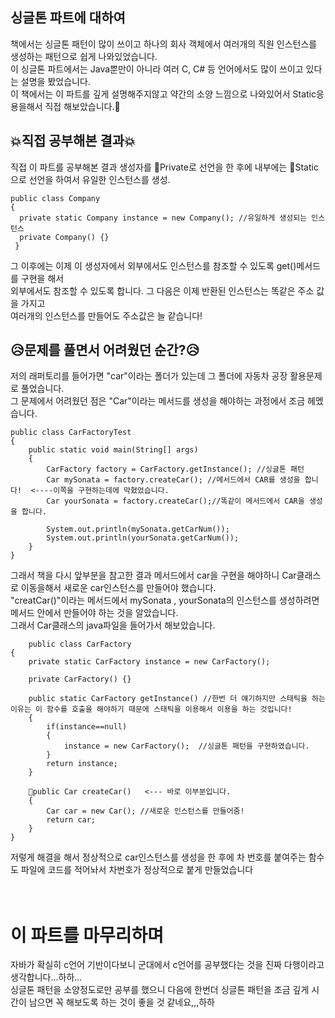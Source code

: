 <h2>싱글톤 파트에 대하여</h2>

책에서는 싱글톤 패턴이 많이 쓰이고 하나의 회사 객체에서 여러개의 직원 인스턴스를 생성하는 패턴으로 쉽게 나와있었습니다.<br>
이 싱글톤 파트에서는 Java뿐만이 아니라 여러 C, C# 등 언어에서도 많이 쓰이고 있다는 설명을 봤었습니다.<br>
이 책에서는 이 파트를 깊게 설명해주지않고 약간의 소양 느낌으로 나와있어서 Static응용을해서 직접 해보았습니다.🤔

<h2> 💥직접 공부해본 결과💥</h2>
직접 이 파트를 공부해본 결과 생성자를 🔹Private로 선언을 한 후에 내부에는 🔹Static으로 선언을 하여서 유일한 인스턴스를 생성.

```
public class Company
{ 
  private static Company instance = new Company(); //유일하게 생성되는 인스턴스
  private Company() {}
 }
```
그 이후에는 이제 이 생성자에서 외부에서도 인스턴스를 참조할 수 있도록 get()메서드를 구현을 해서<br>
외부에서도 참조할 수 있도록 합니다. 그 다음은 이제 반환된 인스턴스는 똑같은 주소 값을 가지고<Br>
여러개의 인스턴스를 만들어도 주소값은 늘 같습니다!

<h2>😥문제를 풀면서 어려웠던 순간?😥</h2>
저의 래퍼토리를 들어가면 "car"이라는 폴더가 있는데 그 폴더에 자동차 공장 활용문제로 풀었습니다.<br>
그 문제에서 어려웠던 점은 "Car"이라는 메서드를 생성을 해야하는 과정에서 조금 헤멨습니다.

```
public class CarFactoryTest 
{
    public static void main(String[] args)
    {
        CarFactory factory = CarFactory.getInstance(); //싱글톤 패턴    
        Car mySonata = factory.createCar(); //메서드에서 CAR를 생성을 합니다!  <----이쪽을 구현하는데에 막혔었습니다. 
        Car yourSonata = factory.createCar();//똑같이 메서드에서 CAR을 생성을 합니다.
        
        System.out.println(mySonata.getCarNum());
        System.out.println(yourSonata.getCarNum());
    }
}
```

그래서 책을 다시 앞부분을 참고한 결과 메서드에서 car을 구현을 해야하니 Car클래스로 이동을해서 새로운 car인스턴스를 만들어야 했습니다. <br>
"creatCar()"이라는 메서드에서 mySonata , yourSonata의 인스턴스를 생성하려면 메서드 안에서 만들어야 하는 것을 알았습니다.<br>
그래서 Car클래스의 java파일을 들어가서 해보았습니다. 
	
```
	public class CarFactory 
{
    private static CarFactory instance = new CarFactory();
    
    private CarFactory() {}

    public static CarFactory getInstance() //한번 더 얘기하지만 스태틱을 하는 이유는 이 함수를 호출을 해야하기 때문에 스태틱을 이용해서 이용을 하는 것입니다!
    {
        if(instance==null)
        {
            instance = new CarFactory();  //싱글톤 패턴을 구현하였습니다.
        }
        return instance;
    }

    📌public Car createCar()   <--- 바로 이부분입니다.
    {
        Car car = new Car(); //새로운 인스턴스를 만들어줌!
        return car;
    }
}
```
저렇게 해결을 해서 정상적으로 car인스턴스를 생성을 한 후에 차 번호를 붙여주는 함수도 파일에 코드를 적어놔서 차번호가 정상적으로 붙게 만들었습니다<br>
<br>
<br>

<h1>이 파트를 마무리하며</h1>
자바가 확실히 c언어 기반이다보니 군대에서 c언어를 공부했다는 것을 진짜 다행이라고 생각합니다...하하...<br>
싱글톤 패턴을 소양정도로만 공부를 했으니 다음에 한번더 싱글톤 패턴을 조금 깊게 시간이 남으면 꼭 해보도록 하는 것이 좋을 것 같네요,,,하하<br>













